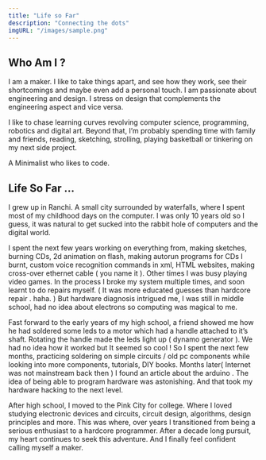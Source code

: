 ```yaml
---
title: "Life so Far"
description: "Connecting the dots"
imgURL: "/images/sample.png"
---
```


## Who Am I ?

I am a maker. I like to take things apart, and see how they work, see their shortcomings and maybe even add a personal touch. I am passionate about engineering and design. I stress on design that complements the engineering aspect and vice versa.

I like to chase learning curves revolving computer science, programming, robotics and digital art. Beyond that, I’m probably spending time with family and friends, reading, sketching, strolling, playing basketball or tinkering on my next side project.

A Minimalist who likes to code.

## Life So Far ...

I grew up in Ranchi. A small city surrounded by waterfalls, where I spent most of my childhood days on the computer. I was only 10 years old so I guess, it was natural to get sucked into the rabbit hole of computers and the digital world.

I spent the next few years working on everything from, making sketches, burning CDs, 2d animation on flash, making autorun programs for CDs I burnt, custom voice recognition commands in xml, HTML websites, making cross-over ethernet cable ( you name it ). Other times I was busy playing video games. In the process I broke my system multiple times, and soon learnt to do repairs myself. ( It was more educated guesses than hardcore repair . haha. ) But hardware diagnosis intrigued me, I was still in middle school, had no idea about electrons so computing was magical to me.

Fast forward to the early years of my high school, a friend showed me how he had soldered some leds to a motor which had a handle attached to it’s shaft. Rotating the handle made the leds light up ( dynamo generator ). We had no idea how it worked but It seemed so cool ! So I spent the next few months, practicing soldering on simple circuits / old pc components while looking into more components, tutorials, DIY books. Months later( Internet was not mainstream back then ) I found an article about the arduino . The idea of being able to program hardware was astonishing. And that took my hardware hacking to the next level.

After high school, I moved to the Pink City for college. Where I loved studying electronic devices and circuits, circuit design, algorithms, design principles and more. This was where, over years I transitioned from being a serious enthusiast to a hardcore programmer. After a decade long pursuit, my heart continues to seek this adventure. And I finally feel confident calling myself a maker.
